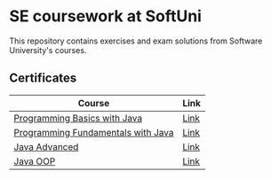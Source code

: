 # SE coursework at SoftUni
This repository contains exercises and exam solutions from Software University's courses.


## Certificates
| **Course** | **Link** |
| --------------------------------------------------------------------- | ---------------------------------------------------------- |
| [Programming Basics with Java](https://softuni.bg/trainings/3625/programming-basics-with-java-february-2022) | [Link](https://softuni.bg/certificates/details/128705/6746d294) |
| [Programming Fundamentals with Java](https://softuni.bg/trainings/3731/programming-fundamentals-with-java-may-2022) | [Link](https://softuni.bg/certificates/details/138599/bcd8a392) |
| [Java Advanced](https://softuni.bg/trainings/3844/java-advanced-september-2022) | [Link](https://softuni.bg/certificates/details/152235/ea72d1a8) |
| [Java OOP](https://softuni.bg/trainings/3845/java-oop-october-2022) | [Link](https://softuni.bg/certificates/details/150619/be14ce52) |